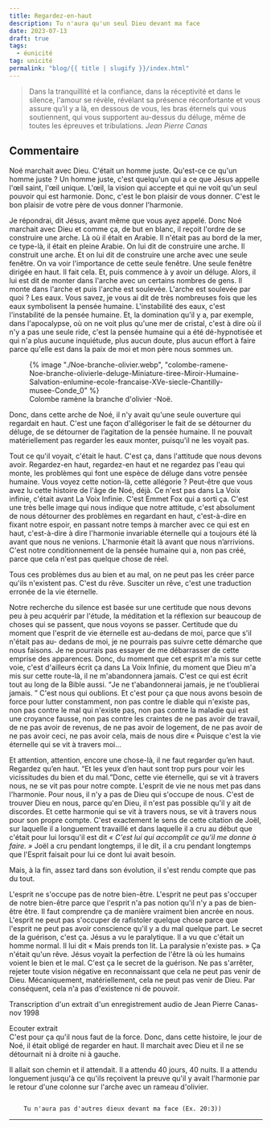 ```yaml
---
title: Regardez-en-haut
description: Tu n'aura qu'un seul Dieu devant ma face
date: 2023-07-13
draft: true
tags:
  - éunicité
tag: unicité
permalink: "blog/{{ title | slugify }}/index.html"
---
```

<blockquote class="hero">
Dans la tranquillité et la confiance, dans la réceptivité et dans le silence,
 l'amour se révèle, révélant sa présence réconfortante 
et vous assure qu’il y a là, en dessous de vous, les bras éternels qui vous soutiennent,
qui vous supportent au-dessus du déluge, même de toutes les épreuves et tribulations.
<cite class="poem">Jean Pierre Canas</cite>
</blockquote>

## Commentaire

 Noé marchait avec Dieu. C'était un homme juste. Qu'est-ce ce qu'un homme juste ? Un homme juste, c'est quelqu'un qui a ce que Jésus appelle l'œil saint, l'œil unique. 
 L'œil, la vision qui accepte et qui ne voit qu'un seul pouvoir qui est harmonie. Donc, c'est le bon plaisir de vous donner. C'est le bon plaisir de votre père de vous donner l'harmonie.  
  
  Je répondrai, dit Jésus, avant même que vous ayez appelé.
 Donc Noé marchait avec Dieu et comme ça, de but en blanc, il reçoit l'ordre de se construire une arche.
 Là où il était en Arabie. Il n'était pas au bord de la mer, ce type-là, il était en pleine Arabie. On lui dit de construire une arche. Il construit une arche. Et on lui dit de construire une arche avec une seule fenêtre.
 On va voir l'importance de cette seule fenêtre. Une seule fenêtre dirigée en haut. Il fait cela. Et, puis commence à y avoir un déluge. Alors, il lui est dit de monter dans l'arche avec un certains nombres de gens. Il monte dans l'arche et puis l'arche est soulevée. L'arche est soulevée par quoi ? Les eaux. Vous savez, je vous ai dit de très nombreuses fois que les eaux symbolisent la pensée humaine.
 L'instabilité des eaux, c'est l'instabilité de la pensée humaine. Et, la domination qu'il y a, par exemple, dans l'apocalypse, où on ne voit plus qu'une mer de cristal, c'est à dire où il n'y a pas une seule ride, c'est la pensée humaine qui a été dé-hypnotisée et qui n'a plus aucune inquiétude, plus aucun doute, plus aucun effort à faire parce qu'elle est dans la paix de moi et mon père nous sommes un.  
 <figure>
 {% image "./Noe-branche-olivier.webp", "colombe-ramene-Noe-branche-olivierle-deluge-Miniature-tiree-Miroir-Humaine-Salvation-enlumine-ecole-francaise-XVe-siecle-Chantilly-musee-Conde_0" %}
 <figcaption>Colombe ramène la branche d'olivier -Noë.</figcaption>
 </figure>
  Donc, dans cette arche de Noé, il n'y avait qu'une seule ouverture qui regardait en haut. C'est une façon d'allégoriser le fait de se détourner du déluge, de se détourner de l’agitation de la pensée humaine. 
 Il ne pouvait matériellement pas regarder les eaux monter, puisqu'il ne les voyait pas.  
   
   Tout ce qu'il voyait, c'était le haut. C'est ça, dans l'attitude que nous devons avoir. Regardez-en haut, regardez-en haut et ne regardez pas l'eau qui monte, les problèmes qui font une espèce de déluge dans votre pensée humaine. Vous voyez cette notion-là, cette allégorie ? Peut-être que vous avez lu cette histoire de l'âge de Noé, déjà. Ce n'est pas dans La Voix infinie, c'était avant La Voix Infinie. C'est Emmet Fox qui a sorti ça. C'est une très belle image qui nous indique que notre attitude, c'est absolument de nous détourner des problèmes en regardant en haut, c'est-à-dire en fixant notre espoir, en passant notre temps à marcher avec ce qui est en haut, c'est-à-dire à dire l'harmonie invariable éternelle qui a toujours été là avant que nous ne venions. L'harmonie était là avant que nous n’arrivions. C'est notre conditionnement de la pensée humaine qui a, non pas créé, parce que cela n'est pas quelque chose de réel.
  
  Tous ces problèmes dus au bien et au mal, on ne peut pas les créer parce qu'ils n'existent pas. C'est du rêve. Susciter un rêve, c'est une traduction erronée de la vie éternelle.

Notre recherche du silence est basée sur une certitude que nous devons peu à peu acquérir par l'étude, la méditation et la réflexion sur beaucoup de choses qui se passent, que nous voyons se passer. Certitude que du moment que l'esprit de vie éternelle est au-dedans de moi, parce que s'il n'était pas au- dedans de moi, je ne pourrais pas suivre cette démarche que nous faisons. Je ne pourrais pas essayer de me débarrasser de cette emprise des apparences. Donc, du moment que cet esprit m'a mis sur cette voie, c'est d'ailleurs écrit ça dans La Voix Infinie, du moment que Dieu m'a mis sur cette route-là, il ne m'abandonnera jamais. C'est ce qui est écrit tout au long de la Bible aussi.
<q>Je ne t'abandonnerai jamais, je ne t’oublierai jamais. </q>
C'est nous qui oublions. Et c'est pour ça que nous avons besoin de force pour lutter constamment, non pas contre le diable qui n'existe pas, non pas contre le mal qui n'existe pas, non pas contre la maladie qui est une croyance fausse, non pas contre les craintes de ne pas avoir de travail, de ne pas avoir de revenus, de ne pas avoir de logement, de ne pas avoir de ne pas avoir ceci, ne pas avoir cela, mais de nous dire « Puisque c'est la vie éternelle qui se vit à travers moi...

 Et attention, attention, encore une chose-là, il ne faut regarder qu’en haut. Regardez qu’en haut. 
<q>Et les yeux d’en haut sont trop purs pour voir les vicissitudes du bien et du mal.</q>Donc, cette vie éternelle, qui se vit à travers nous, ne se vit pas pour notre compte. L'esprit de vie ne nous met pas dans l'harmonie. Pour nous, il n'y a pas de Dieu qui s'occupe de nous. C'est de trouver Dieu en nous, parce qu'en Dieu, il n'est pas possible qu'il y ait de discordes. Et cette harmonie qui se vit à travers nous, se vit à travers nous pour son propre compte. C'est exactement le sens de cette citation de Joël, sur laquelle il a longuement travaillé et dans laquelle il a cru au début que c'était pour lui lorsqu'il est dit<i> « C'est lui qui accomplit ce qu'il me donne à faire. » </i> Joël a cru pendant longtemps, il le dit, il a cru pendant longtemps que l'Esprit faisait pour lui ce dont lui avait besoin.

Mais, à la fin, assez tard dans son évolution, il s'est rendu compte que pas du tout.

L'esprit ne s'occupe pas de notre bien-être. L'esprit ne peut pas s'occuper de notre bien-être parce que l'esprit n'a pas notion qu'il n'y a pas de bien-être être. Il faut comprendre ça de manière vraiment bien ancrée en nous. L'esprit ne peut pas s'occuper de rafistoler quelque chose parce que l'esprit ne peut pas avoir conscience qu'il y a du mal quelque part. Le secret de la guérison, c'est ça. Jésus a vu le paralytique. Il a vu que c'était un homme normal. Il lui dit « Mais prends ton lit. La paralysie n'existe pas. » Ça n'était qu'un rêve. Jésus voyait la perfection de l'être là où les humains voient le bien et le mal. C'est ça le secret de la guérison. Ne pas s'arrêter, rejeter toute vision négative en reconnaissant que cela ne peut pas venir de Dieu. Mécaniquement, matériellement, cela ne peut pas venir de Dieu. Par conséquent, cela n'a pas d'existence ni de pouvoir.

 <aside class="module audio-player">
<div class="group">
 <p class="dek"> Transcription d'un extrait d'un enregistrement audio de Jean Pierre Canas- nov 1998</p>
  <span class="soundcite " data-url="/media/regardez-en-haut.mp3"  data-plays="1" style="max-width: 40%;">Ecouter extrait</span>
 </div>
</aside>
C'est pour ça qu'il nous faut de la force. Donc, dans cette histoire, le jour de Noé, il était obligé de regarder en haut. Il marchait avec Dieu et il ne se détournait ni à droite ni à gauche.

Il allait son chemin et il attendait. Il a attendu 40 jours, 40 nuits. Il a attendu longuement jusqu'à ce qu'ils reçoivent la preuve qu'il y avait l'harmonie par le retour d'une colonne sur l'arche avec un rameau d'olivier. 

<pre class="La Parole"><code>
	Tu n'aura pas d'autres dieux devant ma face (Ex. 20:3))			
</code></pre>

 <hr>